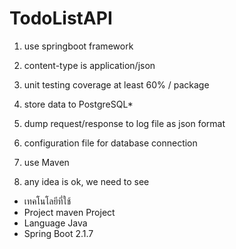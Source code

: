 # TodoListAPI
1. use springboot framework

2. content-type is application/json

3. unit testing coverage at least 60% / package

4. store data to PostgreSQL*

5. dump request/response to log file as json format

6. configuration file for database connection

7. use Maven

8. any idea is ok, we need to see

- เทคโนโลยีที่ใช้
- Project maven Project
- Language Java 
- Spring Boot 2.1.7

